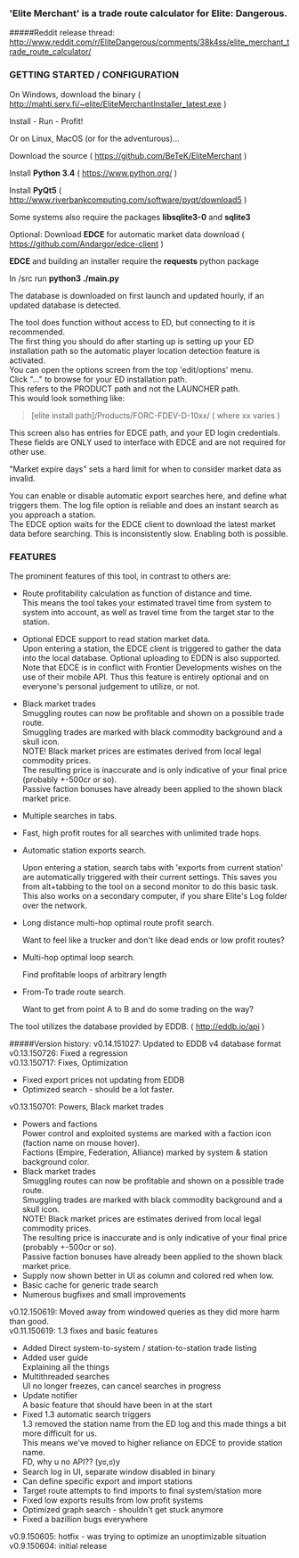 ### 'Elite Merchant' is a trade route calculator for Elite: Dangerous.

#####Reddit release thread:
http://www.reddit.com/r/EliteDangerous/comments/38k4ss/elite_merchant_trade_route_calculator/

### GETTING STARTED / CONFIGURATION
 
On Windows, download the binary ( http://mahti.serv.fi/~elite/EliteMerchantInstaller_latest.exe )

Install - Run - Profit!


Or on Linux, MacOS (or for the adventurous)...

Download the source ( https://github.com/BeTeK/EliteMerchant )

Install **Python 3.4** ( https://www.python.org/ )

Install **PyQt5** ( http://www.riverbankcomputing.com/software/pyqt/download5 )

Some systems also require the packages **libsqlite3-0** and **sqlite3**

Optional: Download **EDCE** for automatic market data download ( https://github.com/Andargor/edce-client )

**EDCE** and building an installer require the **requests** python package

In /src run **python3 ./main.py**
 
 
The database is downloaded on first launch and updated hourly, if an updated database is detected.

The tool does function without access to ED, but connecting to it is recommended.  
The first thing you should do after starting up is setting up your ED installation path so the automatic player location detection feature is activated.  
You can open the options screen from the top 'edit/options' menu.  
Click "..." to browse for your ED installation path.  
This refers to the PRODUCT path and not the LAUNCHER path.  
This would look something like:  
> [elite install path]/Products/FORC-FDEV-D-10xx/     ( where xx varies )

This screen also has entries for EDCE path, and your ED login credentials.  
These fields are ONLY used to interface with EDCE and are not required for other use.
 
"Market expire days" sets a hard limit for when to consider market data as invalid.
 
You can enable or disable automatic export searches here, and define what triggers them. The log file option is reliable and does an instant search as you approach a station.  
The EDCE option waits for the EDCE client to download the latest market data before searching. This is inconsistently slow. Enabling both is possible.

### FEATURES

The prominent features of this tool, in contrast to others are:
- Route profitability calculation as function of distance and time.  
  This means the tool takes your estimated travel time from system to system into account, as well as travel time from the target star to the station.
- Optional EDCE support to read station market data.  
  Upon entering a station, the EDCE client is triggered to gather the	data into the local database. Optional uploading to EDDN is also supported. Note that EDCE is in conflict with Frontier Developments wishes on the use of their mobile API. Thus this feature is entirely optional
	and on everyone's personal judgement to utilize, or not.
- Black market trades  
Smuggling routes can now be profitable and shown on a possible trade route.  
Smuggling trades are marked with black commodity background and a skull icon.  
NOTE! Black market prices are estimates derived from local legal commodity prices.  
The resulting price is inaccurate and is only indicative of your final price (probably +-500cr or so).  
Passive faction bonuses have already been applied to the shown black market price.  
- Multiple searches in tabs.
- Fast, high profit routes for all searches with unlimited trade hops.
- Automatic station exports search.

  Upon entering a station, search tabs with 'exports from current station' are automatically triggered with their current settings. This saves you from alt+tabbing to the tool on a second monitor to do this basic task. This also works on a secondary computer, if you share Elite's Log folder over the network.
- Long distance multi-hop optimal route profit search.

  Want to feel like a trucker and don't like dead ends or low profit routes?
- Multi-hop optimal loop search.

  Find profitable loops of arbitrary length
- From-To trade route search.

  Want to get from point A to B and do some trading on the way?
 
The tool utilizes the database provided by EDDB. ( http://eddb.io/api )

#####Version history:
v0.14.151027: Updated to EDDB v4 database format
v0.13.150726: Fixed a regression  
v0.13.150717: Fixes, Optimization
- Fixed export prices not updating from EDDB
- Optimized search - should be a lot faster.

v0.13.150701: Powers, Black market trades
- Powers and factions  
Power control and exploited systems are marked with a faction icon (faction name on mouse hover).  
Factions (Empire, Federation, Alliance) marked by system & station background color.  
- Black market trades  
Smuggling routes can now be profitable and shown on a possible trade route.  
Smuggling trades are marked with black commodity background and a skull icon.  
NOTE! Black market prices are estimates derived from local legal commodity prices.  
The resulting price is inaccurate and is only indicative of your final price (probably +-500cr or so).  
Passive faction bonuses have already been applied to the shown black market price.  
- Supply now shown better in UI as column and colored red when low.  
- Basic cache for generic trade search  
- Numerous bugfixes and small improvements

v0.12.150619: Moved away from windowed queries as they did more harm than good.  
v0.11.150619: 1.3 fixes and basic features  
- Added Direct system-to-system / station-to-station trade listing
- Added user guide  
Explaining all the things
- Multithreaded searches  
UI no longer freezes, can cancel searches in progress
- Update notifier  
A basic feature that should have been in at the start
- Fixed 1.3 automatic search triggers  
1.3 removed the station name from the ED log and this made things a bit more difficult for us.  
This means we've moved to higher reliance on EDCE to provide station name.  
FD, why u no API?? (yಠ,ಠ)y
- Search log in UI, separate window disabled in binary
- Can define specific export and import stations
- Target route attempts to find imports to final system/station more
- Fixed low exports results from low profit systems
- Optimized graph search - shouldn't get stuck anymore
- Fixed a bazillion bugs everywhere

v0.9.150605: hotfix - was trying to optimize an unoptimizable situation  
v0.9.150604: initial release

